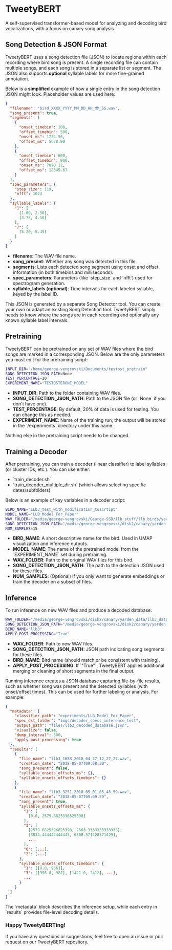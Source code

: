 # TweetyBERT

A self-supervised transformer-based model for analyzing and decoding bird vocalizations, with a focus on canary song analysis.

## Song Detection & JSON Format

TweetyBERT uses a song detection file (JSON) to locate regions within each recording where bird song is present. A single recording file can contain multiple songs, and each song is stored in a separate list or segment. The JSON also supports **optional** syllable labels for more fine-grained annotation.

Below is a **simplified** example of how a single entry in the song detection JSON might look. Placeholder values are used here:

```json
{
  "filename": "bird_XXXX_YYYY_MM_DD_HH_MM_SS.wav",
  "song_present": true,
  "segments": [
    {
      "onset_timebin": 100,
      "offset_timebin": 500,
      "onset_ms": 1234.56,
      "offset_ms": 5678.90
    },
    {
      "onset_timebin": 600,
      "offset_timebin": 900,
      "onset_ms": 7890.12,
      "offset_ms": 12345.67
    }
  ],
  "spec_parameters": {
    "step_size": 119,
    "nfft": 1024
  },
  "syllable_labels": {
    "1": [
      [1.00, 2.50],
      [3.75, 4.10]
    ],
    "7": [
      [5.20, 5.45]
    ]
  }
}
```

- **filename**: The WAV file name.  
- **song_present**: Whether any song was detected in this file.  
- **segments**: Lists each detected song segment using onset and offset information (in both timebins and milliseconds).  
- **spec_parameters**: Parameters (like \`step_size\` and \`nfft\`) used for spectrogram generation.  
- **syllable_labels (optional)**: Time intervals for each labeled syllable, keyed by the label ID.

This JSON is generated by a separate Song Detector tool. You can create your own or adapt an existing Song Detection tool. TweetyBERT simply needs to know where the songs are in each recording and optionally any known syllable label intervals.

## Pretraining

TweetyBERT can be pretrained on any set of WAV files where the bird songs are marked in a corresponding JSON. Below are the only parameters you must edit for the pretraining script:

```bash
INPUT_DIR="/home/george-vengrovski/Documents/testost_pretrain"
SONG_DETECTION_JSON_PATH=None
TEST_PERCENTAGE=20
EXPERIMENT_NAME="TESTOSTERONE_MODEL"
```

- **INPUT_DIR**: Path to the folder containing WAV files.  
- **SONG_DETECTION_JSON_PATH**: Path to the JSON file (or \`None\` if you don't have one).  
- **TEST_PERCENTAGE**: By default, 20% of data is used for testing. You can change this as needed.  
- **EXPERIMENT_NAME**: Name of the training run; the output will be stored in the \`/experiments\` directory under this name.

Nothing else in the pretraining script needs to be changed.

## Training a Decoder

After pretraining, you can train a decoder (linear classifier) to label syllables (or cluster IDs, etc.). You can use either:

- \`train_decoder.sh\`  
- \`train_decoder_multiple_dir.sh\` (which allows selecting specific dates/subfolders)

Below is an example of key variables in a decoder script:

```bash
BIRD_NAME="LLb3_test_with_modification_toscrtipt"
MODEL_NAME="LLB_Model_For_Paper"
WAV_FOLDER="/media/george-vengrovski/George-SSD/llb_stuff/llb_birds/yarden_data/llb3_songs"
SONG_DETECTION_JSON_PATH="/media/george-vengrovski/disk2/canary/yarden_data/llb3_data/onset_offset_results.json"
NUM_SAMPLES=15
```

- **BIRD_NAME**: A short descriptive name for the bird. Used in UMAP visualization and inference outputs.  
- **MODEL_NAME**: The name of the pretrained model from the \`EXPERIMENT_NAME\` set during pretraining.  
- **WAV_FOLDER**: Path to the original WAV files for this bird.  
- **SONG_DETECTION_JSON_PATH**: The path to the detection JSON used for these files.  
- **NUM_SAMPLES**: (Optional) If you only want to generate embeddings or train the decoder on a subset of files.

## Inference

To run inference on new WAV files and produce a decoded database:

```bash
WAV_FOLDER="/media/george-vengrovski/disk2/canary/yarden_data/llb3_data/llb3_songs"
SONG_DETECTION_JSON_PATH="/media/george-vengrovski/disk2/canary/yarden_data/llb3_data/onset_offset_results.json"
BIRD_NAME="llb3"
APPLY_POST_PROCESSING="True"
```

- **WAV_FOLDER**: Path to new WAV files.  
- **SONG_DETECTION_JSON_PATH**: JSON path indicating song segments for these files.  
- **BIRD_NAME**: Bird name (should match or be consistent with training).  
- **APPLY_POST_PROCESSING**: If \`"True"\`, TweetyBERT applies additional merging or cleaning of short segments in the final output.

Running inference creates a JSON database capturing file-by-file results, such as whether song was present and the detected syllables (with onset/offset times). This can be used for further labeling or analysis. For example:

```json
{
  "metadata": {
    "classifier_path": "experiments/LLB_Model_For_Paper",
    "spec_dst_folder": "imgs/decoder_specs_inference_test",
    "output_path": "files/llb3_decoded_database.json",
    "visualize": false,
    "dump_interval": 500,
    "apply_post_processing": true
  },
  "results": [
    {
      "file_name": "llb3_1688_2018_04_27_12_27_27.wav",
      "creation_date": "2018-05-07T09:08:30",
      "song_present": false,
      "syllable_onsets_offsets_ms": {},
      "syllable_onsets_offsets_timebins": {}
    },
    {
      "file_name": "llb3_3251_2018_05_01_05_48_59.wav",
      "creation_date": "2018-05-07T09:09:59",
      "song_present": true,
      "syllable_onsets_offsets_ms": {
        "1": [
          [0.0, 2579.6825396825398]
        ],
        "3": [
          [2579.6825396825398, 2663.3333333333335],
          [3834.444444444445, 6508.571428571429],
          ...
        ],
        "0": [...],
        "2": [...]
      },
      "syllable_onsets_offsets_timebins": {
        "1": [[0.0, 956]],
        "3": [[956.0, 987], [1421.0, 2412], ...],
        ...
      }
    }
  ]
}
```

The \`metadata\` block describes the inference setup, while each entry in \`results\` provides file-level decoding details.

### Happy TweetyBERTing!

If you have any questions or suggestions, feel free to open an issue or pull request on our TweetyBERT repository.
